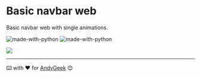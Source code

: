 # Basic navbar web

Basic navbar web with single animations.

![made-with-python](https://img.shields.io/badge/Made%20with-HTML-orange) ![made-with-python](https://img.shields.io/badge/Made%20with-CSS-blue)

![](https://imgur.com/JY9G7Ha.gif)

------

⌨️ with ❤️ for [AndyGeek](https://github.com/andygeek) 😊
